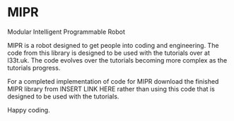 # MIPR
Modular Intelligent Programmable Robot

MIPR is a robot designed to get people into coding and engineering. The code from this library is designed to be used with the tutorials over at l33t.uk. 
The code evolves over the tutorials becoming more complex as the tutorials progress. 

For a completed implementation of code for MIPR download the finished MIPR library from INSERT LINK HERE rather than using this code that is designed to be used with the tutorials.
  
Happy coding.
